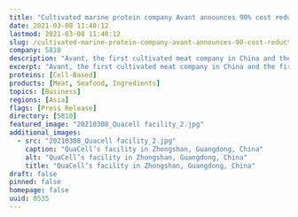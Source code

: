 ```yaml
---
title: "Cultivated marine protein company Avant announces 90% cost reduction, new strategic partnership to accelerate scale up"
date: 2021-03-08 11:40:12
lastmod: 2021-03-08 11:40:12
slug: /cultivated-marine-protein-company-avant-announces-90-cost-reduction-new-strategic
company: 5810
description: "Avant, the first cultivated meat company in China and the first cultivated fish company in Asia, announces today a strategic partnership with QuaCell, an emerging leader in the biopharmaceutical industry in China."
excerpt: "Avant, the first cultivated meat company in China and the first cultivated fish company in Asia, announces today a strategic partnership with QuaCell, an emerging leader in the biopharmaceutical industry in China."
proteins: [Cell-Based]
products: [Meat, Seafood, Ingredients]
topics: [Business]
regions: [Asia]
flags: [Press Release]
directory: [5810]
featured_image: "20210308_Quacell facility_2.jpg"
additional_images:
  - src: "20210308_Quacell facility_2.jpg"
    caption: "QuaCell’s facility in Zhongshan, Guangdong, China"
    alt: "QuaCell’s facility in Zhongshan, Guangdong, China"
    title: "QuaCell’s facility in Zhongshan, Guangdong, China"
draft: false
pinned: false
homepage: false
uuid: 8535
---
```

